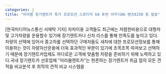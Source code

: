 ```yaml
---
categories: j
title: "아라봄 장기렌트카 특가 프로모션 스포티지 k8 투싼 아우디A6 벤츠E250 등 발표"
---
```

[한국미디어뉴스통신 서재탁 기자] 자차이용 고객들도 최근에는 저렴한비용으로 대형차 및 고가차량을 운용할수 있기에 장기렌트카나 신차 리스를 통해 만족도를 높이고 있다.차량의 선택에 있어서 중고차를 선택하던 구매자들도 새차에 대한 프로모션정보를 통해 이용하는 것이 차량자산운용에 더욱 효과적인 부분이 있기에 조목조목 따져보고 선택하기 때문에 장기렌트카업체도 까다로운 고객에 맞춤형 차량을 준비하기 위해 노력하고 있다.국내 장기렌트카 선호업체 "아라봄렌트카"는 현존하는 장기렌트카 취급 점의 모든 견적을 비교분석 후 최적의 견적 비교 시스템을